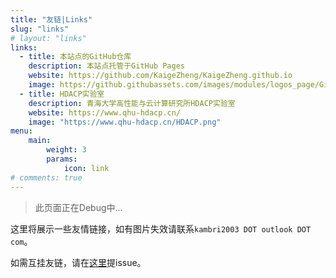 ```yaml
---
title: "友链|Links"
slug: "links"
# layout: "links"
links:
  - title: 本站点的GitHub仓库
    description: 本站点托管于GitHub Pages
    website: https://github.com/KaigeZheng/KaigeZheng.github.io
    image: https://github.githubassets.com/images/modules/logos_page/GitHub-Mark.png
  - title: HDACP实验室
    description: 青海大学高性能与云计算研究所HDACP实验室
    website: https://www.qhu-hdacp.cn/
    image: "https://www.qhu-hdacp.cn/HDACP.png"
menu:
    main: 
        weight: 3
        params:
            icon: link
# comments: true
---
```


> 此页面正在Debug中...

这里将展示一些友情链接，如有图片失效请联系`kambri2003 DOT outlook DOT com`。

如需互挂友链，请在[这里](https://github.com/KaigeZheng/KaigeZheng.github.io/issues)提issue。